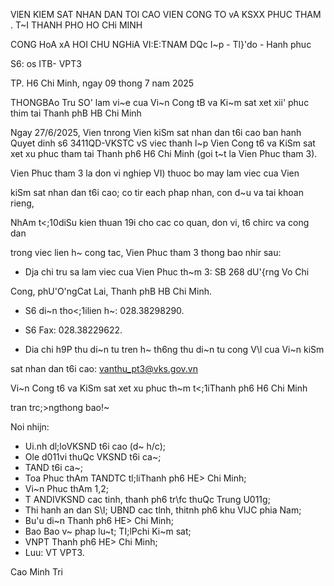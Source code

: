 VlEN KIEM SAT NHAN DAN TOl CAO
VIEN CONG TO vA KSXX PHUC THAM
. T~I THANH PHO HO CHi MINH

CONG HoA xA HOI CHU NGHiA VI:E:TNAM
DQc I~p - Tl}'do - Hanh phuc

S6: os ITB- VPT3

TP. H6 Chi Minh, ngay 09 thong 7 nam 2025

THONGBAo
Tru SO' lam vi~e cua Vi~n Cong tB va Ki~m sat xet xii' phuc thim
tai Thanh phB HB Chi Minh

Ngay 27/6/2025, Vien tnrong Vien kiSm sat nhan dan t6i cao ban hanh
Quyet dinh s6 3411QD-VKSTC vS viec thanh l~p Vien Cong t6 va KiSm sat xet
xu phuc tham tai Thanh ph6 H6 Chi Minh (goi t~t la Vien Phuc tham 3).

Vien Phuc tham 3 la don vi nghiep VI) thuoc bo may lam viec cua Vien

kiSm sat nhan dan t6i cao; co tir each phap nhan, con d~u va tai khoan rieng,

NhAm t<;10diSu kien thuan 19i cho cac co quan, don vi, t6 chirc va cong dan

trong viec lien h~ cong tac, Vien Phuc tham 3 thong bao nhir sau:

- Dja chi tru sa lam viec cua Vien Phuc th~m 3: SB 268 dU'{rng Vo Chi

Cong, phU'O'ngCat Lai, Thanh phB HB Chi Minh.

- S6 di~n tho<;1ilien h~: 028.38298290.
- S6 Fax: 028.38229622.

- Dia chi h9P thu di~n tu tren h~ th6ng thu di~n tu cong V\l cua Vi~n kiSm

sat nhan dan t6i cao: vanthu_pt3@vks.gov.vn

Vi~n Cong t6 va KiSm sat xet xu phuc th~m t<;1iThanh ph6 H6 Chi Minh

tran trc;>ngthong bao!~

Noi nhijn:
- Ui.nh dl;loVKSND t6i cao (d~ h/c);
- Ole d011vi thuQc VKSND t6i ca~;
- TAND t6i ca~;
- Toa Phuc thAm TANDTC tl;liThanh ph6 HE> Chi Minh;
- Vi~n Phuc thAm 1,2;
- T ANDIVKSND cac tinh, thanh ph6 tr\fc thuQc Trung U011g;
- Thi hanh an dan S\I; UBND cac tlnh, thitnh ph6 khu VlJC phia
Nam;
- Bu'u di~n Thanh ph6 HE> Chi Minh;
- Bao Bao v~ phap lu~t; TI;lPchi Ki~m sat;
- VNPT Thanh ph6 HE> Chi Minh;
- Luu: VT VPT3.

Cao Minh Tri


